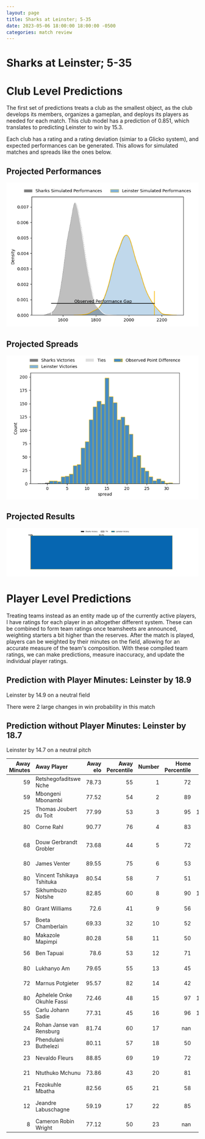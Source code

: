 ```yaml
---  
layout: page  
title: Sharks at Leinster; 5-35  
date: 2023-05-06 18:00:00 18:00:00 -0500  
categories: match review  
---
```

# Sharks at Leinster; 5-35

# Club Level Predictions


The first set of predictions treats a club as the smallest object, as the club develops its members, organizes a gameplan, and deploys its players as needed for each match. This club model has a prediction of 0.851, which translates to predicting Leinster to win by 15.3.

Each club has a rating and a rating deviation (simiar to a Glicko system), and expected performances can be generated. This allows for simulated matches and spreads like the ones below.
## Projected Performances


![Projected Performances](plots/performances_2023-05-06-Leinster-Sharks.png)
## Projected Spreads


![Projected Spreads](plots/spreads_2023-05-06-Leinster-Sharks.png)
## Projected Results


![Projected Results](plots/resultbar_2023-05-06-Leinster-Sharks.png)
# Player Level Predictions


Treating teams instead as an entity made up of the currently active players, I have ratings for each player in an altogether different system. These can be combined to form team ratings once teamsheets are announced, weighting starters a bit higher than the reserves. After the match is played, players can be weighted by their minutes on the field, allowing for an accurate measure of the team's composition. With these compiled team ratings, we can make predictions, measure inaccuracy, and update the individual player ratings.
## Prediction with Player Minutes: Leinster by 18.9


Leinster by 14.9 on a neutral field

There were 2 large changes in win probability in this match
## Prediction without Player Minutes: Leinster by 18.7


Leinster by 14.7 on a neutral pitch



|   Away Minutes | Away Player                |   Away elo |   Away Percentile |   Number |   Home Percentile |   Home elo | Home Player          |   Home Minutes |
|---------------:|:---------------------------|-----------:|------------------:|---------:|------------------:|-----------:|:---------------------|---------------:|
|             59 | Retshegofaditswe Nche      |      78.73 |                55 |        1 |                72 |      83.42 | Michael Milne        |             57 |
|             59 | Mbongeni Mbonambi          |      77.52 |                54 |        2 |                89 |      99.47 | Dan Sheehan          |             58 |
|             25 | Thomas Joubert du Toit     |      77.99 |                53 |        3 |                95 |     108.44 | Tadhg Furlong        |             40 |
|             80 | Corne Rahl                 |      90.77 |                76 |        4 |                83 |      95.27 | Ryan Baird           |             80 |
|             68 | Douw Gerbrandt Grobler     |      73.68 |                44 |        5 |                72 |      89.35 | Jason Howell Jenkins |             80 |
|             80 | James Venter               |      89.55 |                75 |        6 |                53 |      79.39 | Max Deegan           |             80 |
|             80 | Vincent Tshikaya Tshituka  |      80.54 |                58 |        7 |                51 |      75.67 | Scott Penny          |             36 |
|             57 | Sikhumbuzo Notshe          |      82.85 |                60 |        8 |                90 |     103.07 | Caelan Doris         |             67 |
|             80 | Grant Williams             |      72.6  |                41 |        9 |                56 |      79.66 | Luke McGrath         |             67 |
|             57 | Boeta Chamberlain          |      69.33 |                32 |       10 |                52 |      79.21 | Harry Byrne          |             80 |
|             80 | Makazole Mapimpi           |      80.28 |                58 |       11 |                50 |      76.26 | Dave Kearney         |             80 |
|             56 | Ben Tapuai                 |      78.6  |                53 |       12 |                71 |      89.53 | Charlie Ngatai       |             57 |
|             80 | Lukhanyo Am                |      79.65 |                55 |       13 |                45 |      77.96 | Ciaran Frawley       |             80 |
|             72 | Marnus Potgieter           |      95.57 |                82 |       14 |                42 |      72.57 | Jordan Larmour       |             54 |
|             80 | Aphelele Onke Okuhle Fassi |      72.46 |                48 |       15 |                97 |     130.42 | Hugo Keenan          |             80 |
|             55 | Carlu Johann Sadie         |      77.31 |                45 |       16 |                96 |     114.68 | Jack Conan           |             44 |
|             24 | Rohan Janse van Rensburg   |      81.74 |                60 |       17 |               nan |      90.02 | Cian Healy           |             40 |
|             23 | Phendulani Buthelezi       |      80.11 |                57 |       18 |                50 |      77.68 | Liam Turner          |             26 |
|             23 | Nevaldo Fleurs             |      88.85 |                69 |       19 |                72 |      90.35 | Ross Byrne           |             23 |
|             21 | Ntuthuko Mchunu            |      73.86 |                43 |       20 |                81 |      91.34 | Andrew Porter        |             23 |
|             21 | Fezokuhle Mbatha           |      82.56 |                65 |       21 |                58 |      80.64 | John McKee           |             22 |
|             12 | Jeandre Labuschagne        |      59.19 |                17 |       22 |                85 |      99.66 | Jamison Gibson-Park  |             13 |
|              8 | Cameron Robin Wright       |      77.12 |                50 |       23 |               nan |      81.56 | Joe McCarthy         |             13 |

